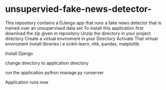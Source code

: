 # unsupervied-fake-news-detector-
This repository contains a DJango app that runs a fake news detector that is trained over an unsupervised data set 
To install this application first download the zip given in repository
Unzip the directory in your project directory
Create a virtual enviroment in your Directory
Activate That virtual enviroment
Install libraries i.e  scikit-learn, nltk, pandas, matplotlib

Install Django

change directory to application directory

run the application python manage.py runserver

Application runs now 
